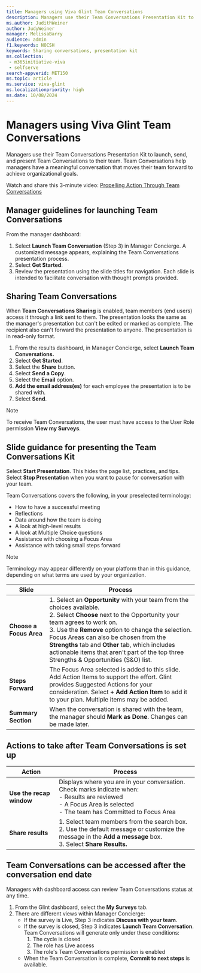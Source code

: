 ```yaml
---
title: Managers using Viva Glint Team Conversations
description: Managers use their Team Conversations Presentation Kit to launch, send, and present Team Conversations to their team.
ms.author: JudithWeiner
author: JudyWeiner
manager: MelissaBarry
audience: admin
f1.keywords: NOCSH
keywords: Sharing conversations, presentation kit
ms.collection: 
 - m365initiative-viva
 - selfserve
search-appverid: MET150
ms.topic: article
ms.service: viva-glint
ms.localizationpriority: high
ms.date: 10/08/2024
---
```


# Managers using Viva Glint Team Conversations

Managers use their Team Conversations Presentation Kit to launch, send, and present Team Conversations to their team. Team Conversations help managers have a meaningful conversation that moves their team forward to achieve organizational goals. 

Watch and share this 3-minute video:
[Propelling Action Through Team Conversations](https://www.microsoft.com/en-us/videoplayer/embed/RE5fHQ2?postJsllMsg=true)

## Manager guidelines for launching Team Conversations

From the manager dashboard:

1. Select **Launch Team Conversation** (Step 3) in Manager Concierge. A customized message appears, explaining the Team Conversations presentation process.
2. Select **Get Started**.
3. Review the presentation using the slide titles for navigation. Each slide is intended to facilitate conversation with thought prompts provided.

## Sharing Team Conversations

When **Team Conversations Sharing** is enabled, team members (end users) access it through a link sent to them. The presentation looks the same as the manager's presentation but can't be edited or marked as complete. The recipient also can't forward the presentation to anyone. The presentation is in read-only format.

1. From the results dashboard, in Manager Concierge, select **Launch Team Conversations.**
2. Select **Get Started**.
3. Select the **Share** button.
4. Select **Send a Copy**.
5. Select the **Email** option.
6. **Add the email address(es)** for each employee the presentation is to be shared with. 
7. Select **Send**.

>[!NOTE]
> To receive Team Conversations, the user must have access to the User Role permission **View my Surveys**.

## Slide guidance for presenting the Team Conversations Kit

Select **Start Presentation**. This hides the page list, practices, and tips. Select **Stop Presentation** when you want to pause for conversation with your team.

Team Conversations covers the following, in your preselected terminology:

- How to have a successful meeting
- Reflections
- Data around how the team is doing
- A look at high-level results
- A look at Multiple Choice questions
- Assistance with choosing a Focus Area
- Assistance with taking small steps forward

>[!NOTE]
> Terminology may appear differently on your platform than in this guidance, depending on what terms are used by your organization.

|Slide|Process|
|------|-------|
|**Choose a Focus Area**|1. Select an **Opportunity** with your team from the choices available.<br>2. Select **Choose** next to the Opportunity your team agrees to work on.<br>3. Use the **Remove** option to change the selection. Focus Areas can also be chosen from the **Strengths** tab and **Other** tab, which includes actionable items that aren't part of the top three Strengths & Opportunities (S&O) list.<br>|
|**Steps Forward**|The Focus Area selected is added to this slide. Add Action Items to support the effort. Glint provides Suggested Actions for your consideration. Select **+ Add Action Item** to add it to your plan. Multiple items may be added.|
|**Summary Section**|When the conversation is shared with the team, the manager should **Mark as Done**. Changes can be made later.|

## Actions to take after Team Conversations is set up

|Action|Process|
|------|-------|
|**Use the recap window**|Displays where you are in your conversation. Check marks indicate when: <br> - Results are reviewed <br> - A Focus Area is selected <br> - The team has Committed to Focus Area|
|**Share results**|1. Select team members from the search box.<br>2. Use the default message or customize the message in the **Add a message** box.<br>3. Select **Share Results.**|

## Team Conversations can be accessed after the conversation end date

Managers with dashboard access can review Team Conversations status at any time.

1. From the Glint dashboard, select the **My Surveys** tab.
2. There are different views within Manager Concierge:
    - If the survey is Live, Step 3 indicates **Discuss with your team**.
    - If the survey is closed, Step 3 indicates **Launch Team Conversation**. Team Conversations will generate only under these conditions:
        1. The cycle is closed
        2. The role has Live access
        3. The role's Team Conversations permission is enabled
    - When the Team Conversation is complete, **Commit to next steps** is available.

